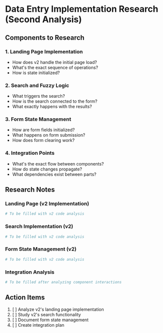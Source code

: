 # Data Entry Implementation Research (Second Analysis)

## Components to Research

### 1. Landing Page Implementation
- How does v2 handle the initial page load?
- What's the exact sequence of operations?
- How is state initialized?

### 2. Search and Fuzzy Logic
- What triggers the search?
- How is the search connected to the form?
- What exactly happens with the results?

### 3. Form State Management
- How are form fields initialized?
- What happens on form submission?
- How does form clearing work?

### 4. Integration Points
- What's the exact flow between components?
- How do state changes propagate?
- What dependencies exist between parts?

## Research Notes

### Landing Page (v2 Implementation)
```python
# To be filled with v2 code analysis
```

### Search Implementation (v2)
```python
# To be filled with v2 code analysis
```

### Form State Management (v2)
```python
# To be filled with v2 code analysis
```

### Integration Analysis
```python
# To be filled after analyzing component interactions
```

## Action Items
1. [ ] Analyze v2's landing page implementation
2. [ ] Study v2's search functionality
3. [ ] Document form state management
4. [ ] Create integration plan
